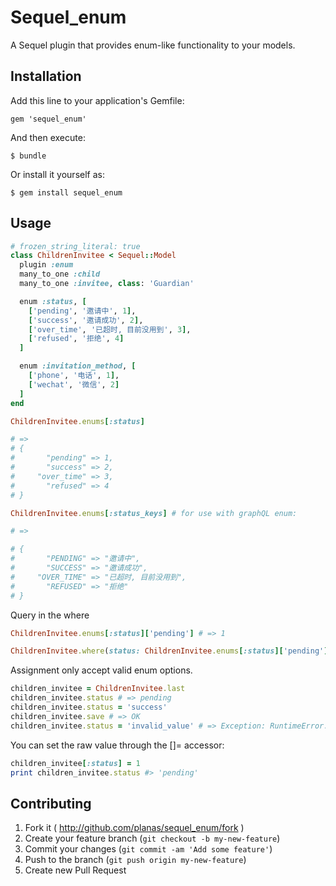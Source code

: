 # Sequel_enum

A Sequel plugin that provides enum-like functionality to your models.

## Installation

Add this line to your application's Gemfile:

    gem 'sequel_enum'

And then execute:

    $ bundle

Or install it yourself as:

    $ gem install sequel_enum

## Usage

```ruby
# frozen_string_literal: true
class ChildrenInvitee < Sequel::Model
  plugin :enum
  many_to_one :child
  many_to_one :invitee, class: 'Guardian'

  enum :status, [
    ['pending', '邀请中', 1],
    ['success', '邀请成功', 2],
    ['over_time', '已超时, 目前没用到', 3],
    ['refused', '拒绝', 4]
  ]

  enum :invitation_method, [
    ['phone', '电话', 1],
    ['wechat', '微信', 2]
  ]
end

ChildrenInvitee.enums[:status]

# =>
# {
#       "pending" => 1,
#       "success" => 2,
#     "over_time" => 3,
#       "refused" => 4
# }

ChildrenInvitee.enums[:status_keys] # for use with graphQL enum:

# =>

# {
#       "PENDING" => "邀请中",
#       "SUCCESS" => "邀请成功",
#     "OVER_TIME" => "已超时, 目前没用到",
#       "REFUSED" => "拒绝"
# }
```

Query in the where

```rb
ChildrenInvitee.enums[:status]['pending'] # => 1

ChildrenInvitee.where(status: ChildrenInvitee.enums[:status]['pending'])
```

Assignment only accept valid enum options.

```rb
children_invitee = ChildrenInvitee.last
children_invitee.status # => pending
children_invitee.status = 'success'
children_invitee.save # => OK
children_invitee.status = 'invalid_value' # => Exception: RuntimeError: invalid value is provided.
```

You can set the raw value through the []= accessor:

```ruby
children_invitee[:status] = 1
print children_invitee.status #> 'pending'
```

## Contributing

1. Fork it ( http://github.com/planas/sequel_enum/fork )
2. Create your feature branch (`git checkout -b my-new-feature`)
3. Commit your changes (`git commit -am 'Add some feature'`)
4. Push to the branch (`git push origin my-new-feature`)
5. Create new Pull Request
